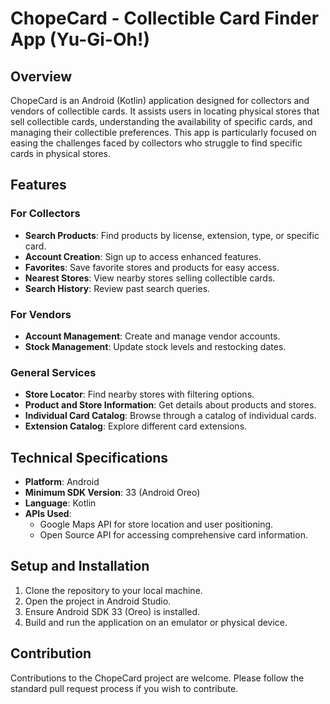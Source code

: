 # ChopeCard - Collectible Card Finder App (Yu-Gi-Oh!)

## Overview

ChopeCard is an Android (Kotlin) application designed for collectors and vendors of collectible cards. It assists users in locating physical stores that sell collectible cards, understanding the availability of specific cards, and managing their collectible preferences. This app is particularly focused on easing the challenges faced by collectors who struggle to find specific cards in physical stores.

## Features

### For Collectors

- **Search Products**: Find products by license, extension, type, or specific card.
- **Account Creation**: Sign up to access enhanced features.
- **Favorites**: Save favorite stores and products for easy access.
- **Nearest Stores**: View nearby stores selling collectible cards.
- **Search History**: Review past search queries.

### For Vendors

- **Account Management**: Create and manage vendor accounts.
- **Stock Management**: Update stock levels and restocking dates.

### General Services

- **Store Locator**: Find nearby stores with filtering options.
- **Product and Store Information**: Get details about products and stores.
- **Individual Card Catalog**: Browse through a catalog of individual cards.
- **Extension Catalog**: Explore different card extensions.

## Technical Specifications

- **Platform**: Android
- **Minimum SDK Version**: 33 (Android Oreo)
- **Language**: Kotlin
- **APIs Used**:
  - Google Maps API for store location and user positioning.
  - Open Source API for accessing comprehensive card information.

## Setup and Installation

1. Clone the repository to your local machine.
2. Open the project in Android Studio.
3. Ensure Android SDK 33 (Oreo) is installed.
4. Build and run the application on an emulator or physical device.

## Contribution

Contributions to the ChopeCard project are welcome. Please follow the standard pull request process if you wish to contribute.
